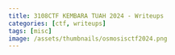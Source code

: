 ```yaml
---
title: 3108CTF KEMBARA TUAH 2024 - Writeups
categories: [ctf, writeups]
tags: [misc]
image: /assets/thumbnails/osmosisctf2024.png
---
```

